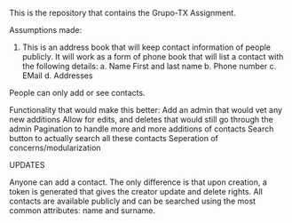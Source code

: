This is the repository that contains the Grupo-TX Assignment. 

Assumptions made:
1. This is an address book that will keep contact information of people publicly. It will work as a form of phone book that will list a contact with the following details:
a. Name
First and last name
b. Phone number
c. EMail
d. Addresses 

People can only add or see contacts. 

Functionality that would make this better:
Add an admin that would vet any new additions 
Allow for edits, and deletes that would still go through the admin
Pagination to handle more and more additions of contacts
Search button to actually search all these contacts 
Seperation of concerns/modularization

UPDATES

Anyone can add a contact. The only difference is that upon creation, a token is generated that gives the creator update and delete rights. 
All contacts are available publicly and can be searched using the most common attributes: name and surname. 
